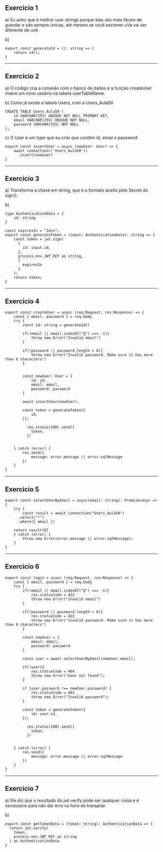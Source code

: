 ## Exercicio 1
a) Eu acho que é melhor usar strings porque elas são mais fáceis de guardar e são sempre únicas, até mesmo se você escrever uVa vai ser diferente de uvA.

b)
```
export const generateId = (): string => {
    return v4();
}
```
------------
## Exercicio 2
a) O código cria a conexão com o banco de dados e a função createUser insere um novo usuário na tabela userTableName.

b) Como já existe a tabela Users, criei a Users_Aula50
```
CREATE TABLE Users_Aula50 (
	id VARCHAR(255) UNIQUE NOT NULL PRIMARY KEY,
    email VARCHAR(255) UNIQUE NOT NULL,
    password VARCHAR(255) NOT NULL
);
```
c) O User é um type que eu criei que contêm id, email e password
```
export const insertUser = async (newUser: User) => {
    await connection(('Users_Aula50'))
      .insert(newUser)
}
```
------------
## Exercicio 3
a) Transforma a chave em string, que é o formato aceito pelo Secret do sign().

b)
```
type AuthenticationData = {
    id: string
}

const expiresIn = "1min";
export const generateToken = (input: AuthenticationData): string => {
    const token = jwt.sign(
      {
        id: input.id,
      },
      process.env.JWT_KEY as string,
      {
        expiresIn
      }
    );
    return token;
}
```
------------
## Exercicio 4
```
export const createUser = async (req:Request, res:Response) => {
    const { email, password } = req.body
    try {
        const id: string = generateId()

        if(!email || email.indexOf("@") === -1){
            throw new Error("Invalid email")
        }

        if(!password || password.length < 6){
            throw new Error("Invalid password. Make sure it has more than 6 characters")
        }


        const newUser: User = {
            id: id,
            email: email,
            password: password
        }

        await insertUser(newUser);

        const token = generateToken({
            id,
        });
      
          res.status(200).send({
            token,
          })

        
    } catch (error) {
        res.send({
            message: error.message || error.sqlMessage
        })
    }
}
```
------------
## Exercicio 5
```
export const selectUserByEmail = async(email: string): Promise<any> => {
    try {
        const result = await connection("Users_Aula50")
      .select("*")
      .where({ email })
 
    return result[0]
    } catch (error) {
        throw new Error(error.message || error.sqlMessage);
    }
}
```
------------
## Exercicio 6
```
export const login = async (req:Request, res:Response) => {
    const { email, password } = req.body
    try {
        if(!email || email.indexOf("@") === -1){
            res.statusCode = 422
            throw new Error("Invalid email")
        }

        if(!password || password.length < 6){
            res.statusCode = 422
            throw new Error("Invalid password. Make sure it has more than 6 characters")
        }

        const newUser = {
            email: email,
            password: password
        }

        const user = await selectUserByEmail(newUser.email);

        if(!user){
            res.statusCode = 404
            throw new Error("User not found");
        }

        if (user.password !== newUser.password) {
            res.statusCode = 401
            throw new Error("Invalid password");
        }

        const token = generateToken({
            id: user.id,
        });
      
          res.status(200).send({
            token,
          })

        
    } catch (error) {
        res.send({
            message: error.message || error.sqlMessage
        })
    }
}
```
------------
## Exercicio 7
a) Ele diz que o resultado do jwt.verify pode ser qualquer coisa e é necessário para não dar erro na hora de transpilar

b)
```
export const getTokenData = (token: string): AuthenticationData => {
  return jwt.verify(
    token,
    process.env.JWT_KEY as string
  ) as AuthenticationData
}
```
